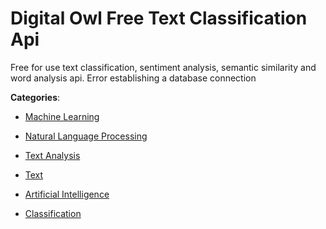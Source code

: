 # Digital Owl Free Text Classification Api

Free for use text classification, sentiment analysis, semantic similarity and word analysis api. Error establishing a database connection

**Categories**:

- [Machine Learning](https://github/apis-list/apis-list#machine-learning)

- [Natural Language Processing](https://github/apis-list/apis-list#natural-language-processing)

- [Text Analysis](https://github/apis-list/apis-list#text-analysis)

- [Text](https://github/apis-list/apis-list#text)

- [Artificial Intelligence](https://github/apis-list/apis-list#artificial-intelligence)

- [Classification](https://github/apis-list/apis-list#classification)



